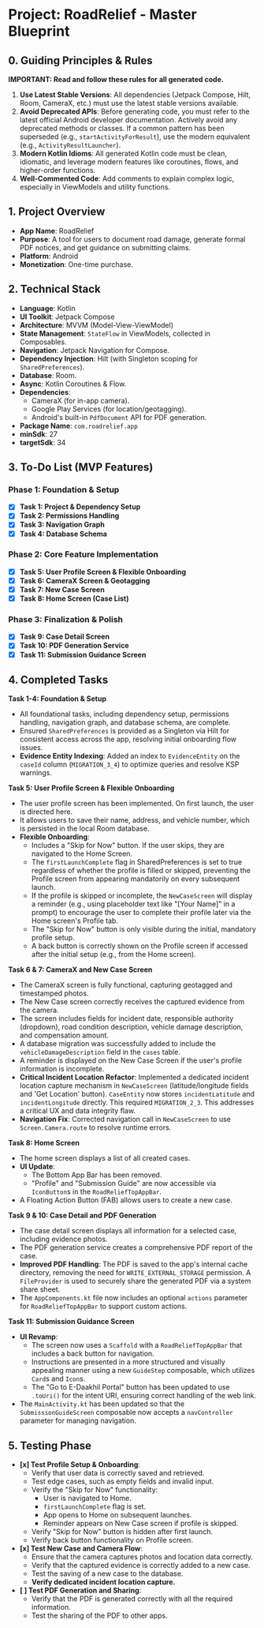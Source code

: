 # Project: RoadRelief - Master Blueprint

## 0. Guiding Principles & Rules

**IMPORTANT: Read and follow these rules for all generated code.**

1.  **Use Latest Stable Versions**: All dependencies (Jetpack Compose, Hilt, Room, CameraX, etc.) must use the latest stable versions available.
2.  **Avoid Deprecated APIs**: Before generating code, you must refer to the latest official Android developer documentation. Actively avoid any deprecated methods or classes. If a common pattern has been superseded (e.g., `startActivityForResult`), use the modern equivalent (e.g., `ActivityResultLauncher`).
3.  **Modern Kotlin Idioms**: All generated Kotlin code must be clean, idiomatic, and leverage modern features like coroutines, flows, and higher-order functions.
4.  **Well-Commented Code**: Add comments to explain complex logic, especially in ViewModels and utility functions.

## 1. Project Overview

- **App Name**: RoadRelief
- **Purpose**: A tool for users to document road damage, generate formal PDF notices, and get guidance on submitting claims.
- **Platform**: Android
- **Monetization**: One-time purchase.


## 2. Technical Stack

- **Language**: Kotlin
- **UI Toolkit**: Jetpack Compose
- **Architecture**: MVVM (Model-View-ViewModel)
- **State Management**: `StateFlow` in ViewModels, collected in Composables.
- **Navigation**: Jetpack Navigation for Compose.
- **Dependency Injection**: Hilt (with Singleton scoping for `SharedPreferences`).
- **Database**: Room.
- **Async**: Kotlin Coroutines & Flow.
- **Dependencies**:
  - CameraX (for in-app camera).
  - Google Play Services (for location/geotagging).
  - Android's built-in `PdfDocument` API for PDF generation.
- **Package Name**: `com.roadrelief.app`
- **minSdk**: 27
- **targetSdk**: 34

## 3. To-Do List (MVP Features)

### Phase 1: Foundation & Setup
- [x] **Task 1: Project & Dependency Setup**
- [x] **Task 2: Permissions Handling**
- [x] **Task 3: Navigation Graph**
- [x] **Task 4: Database Schema**

### Phase 2: Core Feature Implementation
- [x] **Task 5: User Profile Screen & Flexible Onboarding**
- [x] **Task 6: CameraX Screen & Geotagging**
- [x] **Task 7: New Case Screen**
- [x] **Task 8: Home Screen (Case List)**

### Phase 3: Finalization & Polish
- [x] **Task 9: Case Detail Screen**
- [x] **Task 10: PDF Generation Service**
- [x] **Task 11: Submission Guidance Screen**

## 4. Completed Tasks

**Task 1-4: Foundation & Setup**
- All foundational tasks, including dependency setup, permissions handling, navigation graph, and database schema, are complete.
- Ensured `SharedPreferences` is provided as a Singleton via Hilt for consistent access across the app, resolving initial onboarding flow issues.
- **Evidence Entity Indexing**: Added an index to `EvidenceEntity` on the `caseId` column (`MIGRATION_3_4`) to optimize queries and resolve KSP warnings.

**Task 5: User Profile Screen & Flexible Onboarding**
- The user profile screen has been implemented. On first launch, the user is directed here.
- It allows users to save their name, address, and vehicle number, which is persisted in the local Room database.
- **Flexible Onboarding**:
    - Includes a "Skip for Now" button. If the user skips, they are navigated to the Home Screen.
    - The `firstLaunchComplete` flag in SharedPreferences is set to true regardless of whether the profile is filled or skipped, preventing the Profile screen from appearing mandatorily on every subsequent launch.
    - If the profile is skipped or incomplete, the `NewCaseScreen` will display a reminder (e.g., using placeholder text like "[Your Name]" in a prompt) to encourage the user to complete their profile later via the Home screen's Profile tab.
    - The "Skip for Now" button is only visible during the initial, mandatory profile setup.
    - A back button is correctly shown on the Profile screen if accessed after the initial setup (e.g., from the Home screen).

**Task 6 & 7: CameraX and New Case Screen**
- The CameraX screen is fully functional, capturing geotagged and timestamped photos.
- The New Case screen correctly receives the captured evidence from the camera.
- The screen includes fields for incident date, responsible authority (dropdown), road condition description, vehicle damage description, and compensation amount.
- A database migration was successfully added to include the `vehicleDamageDescription` field in the `cases` table.
- A reminder is displayed on the New Case Screen if the user's profile information is incomplete.
- **Critical Incident Location Refactor**: Implemented a dedicated incident location capture mechanism in `NewCaseScreen` (latitude/longitude fields and 'Get Location' button). `CaseEntity` now stores `incidentLatitude` and `incidentLongitude` directly. This required `MIGRATION_2_3`. This addresses a critical UX and data integrity flaw.
- **Navigation Fix**: Corrected navigation call in `NewCaseScreen` to use `Screen.Camera.route` to resolve runtime errors.

**Task 8: Home Screen**
- The home screen displays a list of all created cases.
- **UI Update**:
    - The Bottom App Bar has been removed.
    - "Profile" and "Submission Guide" are now accessible via `IconButton`s in the `RoadReliefTopAppBar`.
- A Floating Action Button (FAB) allows users to create a new case.

**Task 9 & 10: Case Detail and PDF Generation**
- The case detail screen displays all information for a selected case, including evidence photos.
- The PDF generation service creates a comprehensive PDF report of the case.
- **Improved PDF Handling**: The PDF is saved to the app's internal cache directory, removing the need for `WRITE_EXTERNAL_STORAGE` permission. A `FileProvider` is used to securely share the generated PDF via a system share sheet.
- The `AppComponents.kt` file now includes an optional `actions` parameter for `RoadReliefTopAppBar` to support custom actions.

**Task 11: Submission Guidance Screen**
- **UI Revamp**:
    - The screen now uses a `Scaffold` with a `RoadReliefTopAppBar` that includes a back button for navigation.
    - Instructions are presented in a more structured and visually appealing manner using a new `GuideStep` composable, which utilizes `Card`s and `Icon`s.
    - The "Go to E-Daakhil Portal" button has been updated to use `.toUri()` for the intent URI, ensuring correct handling of the web link.
- The `MainActivity.kt` has been updated so that the `SubmissionGuideScreen` composable now accepts a `navController` parameter for managing navigation.


## 5. Testing Phase

- **[x] Test Profile Setup & Onboarding**:
  - Verify that user data is correctly saved and retrieved.
  - Test edge cases, such as empty fields and invalid input.
  - Verify the "Skip for Now" functionality:
    - User is navigated to Home.
    - `firstLaunchComplete` flag is set.
    - App opens to Home on subsequent launches.
    - Reminder appears on New Case screen if profile is skipped.
  - Verify "Skip for Now" button is hidden after first launch.
  - Verify back button functionality on Profile screen.
- **[x] Test New Case and Camera Flow**:
  - Ensure that the camera captures photos and location data correctly.
  - Verify that the captured evidence is correctly added to a new case.
  - Test the saving of a new case to the database.
  - **Verify dedicated incident location capture.**
- **[ ] Test PDF Generation and Sharing**:
  - Verify that the PDF is generated correctly with all the required information.
  - Test the sharing of the PDF to other apps.
